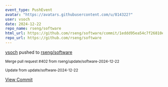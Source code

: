 ```yaml
---
event_type: PushEvent
avatar: "https://avatars.githubusercontent.com/u/814322?"
user: vsoch
date: 2024-12-22
repo_name: rseng/software
html_url: https://github.com/rseng/software/commit/1eddd95ea54c7f26810e17e8a7daa738173263ef
repo_url: https://github.com/rseng/software
---
```


<a href='https://github.com/vsoch' target='_blank'>vsoch</a> pushed to <a href='https://github.com/rseng/software' target='_blank'>rseng/software</a>

<small>Merge pull request #402 from rseng/update/software-2024-12-22

Update from update/software-2024-12-22</small>

<a href='https://github.com/rseng/software/commit/1eddd95ea54c7f26810e17e8a7daa738173263ef' target='_blank'>View Commit</a>